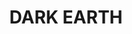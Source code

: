 ---
title: "DARK EARTH"
price: "500" 
desc: "Pigment"
img_path: "/assets/img/AMIG3007.jpg"
brand: "AMMO"
available: false
special_offer: false
new: false
soon: false
cat: "060000"
subcat: "060700"
subsubcat: "00"
sifra: "AMIG3007"
---